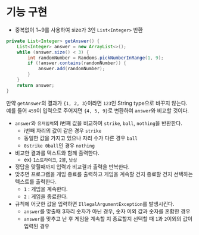 # 기능 구현

- 중복없이 1~9를 사용하여 size가 3인 `List<Integer>` 반환
```java
private List<Integer> getAnswer() {
    List<Integer> answer = new ArrayList<>();
    while (answer.size() < 3) {
        int randomNumber = Randoms.pickNumberInRange(1, 9);
        if (!answer.contains(randomNumber)) {
            answer.add(randomNumber);
        }
    }
    return answer;
}
```
만약 `getAnswer`의 결과가 `{1, 2, 3}`이라면 `123`인 String type으로 바꾸지 않는다.  
예를 들어 `459`이 입력으로 주어지면 `{4, 5, 9}`로 변환하여 `answer`와 비교할 것이다.  
- `answer`와 `유저입력`의 i번째 값을 비교하여 `strike`, `ball`, `nothing`을 반환한다.
  - i번째 자리의 값이 같은 경우 `strike`
  - 동일한 값을 가지고 있으나 자리 수가 다른 경우 `ball`
  - `0strike 0ball`인 경우 `nothing`  
- 비교한 결과를 텍스트와 함께 출력한다.
  - ex) `1스트라이크`, `2볼`, `낫싱`
- 정답을 맞힐때까지 입력과 비교결과 출력을 반복한다.  
- 맞추면 프로그램을 게임 종료를 출력하고 게임을 계속할 건지 종료할 건지 선택하는 텍스트를 출력한다.
  - `1` : 게임을 계속한다.  
  - `2` : 게임을 종료한다.  
- 규칙에 어긋한 값을 입력하면 `IllegalArgumentException`를 발생시킨다.  
  - `answer`를 맞출때 3자리 숫자가 아닌 경우, 숫자 이외 값과 숫자를 혼합한 경우
  - `answer`를 맞추고 난 후 게임을 계속할 지 종료할지 선택할 때 `1`과 `2`이외의 값이 입력된 경우